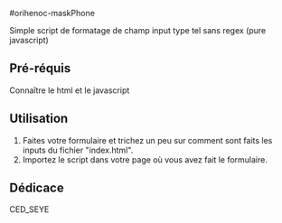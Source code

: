#orihenoc-maskPhone

Simple script de formatage de champ input type tel sans regex (pure javascript)

## Pré-réquis

Connaître le html et le javascript

## Utilisation

<ol>
  <li>Faites votre formulaire et trichez un peu sur comment sont faits les inputs du fichier "index.html".</li>
  <li>Importez le script dans votre page où vous avez fait le formulaire.</li>
</ol>

## Dédicace

CED_SEYE

